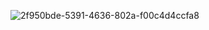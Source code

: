 ![2f950bde-5391-4636-802a-f00c4d4ccfa8](https://github.com/Adya10/cloudprojects/assets/82889880/7669e9ac-e9e2-489a-bae3-aeca3f952bf0)

